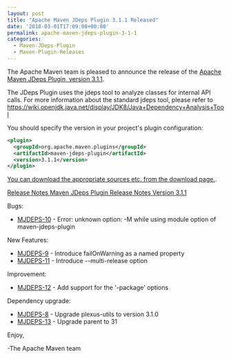```yaml
---
layout: post
title: "Apache Maven JDeps Plugin 3.1.1 Released"
date: '2018-03-01T17:09:08+00:00'
permalink: apache-maven-jdeps-plugin-3-1-1
categories:
  - Maven-JDeps-Plugin
  - Maven-Plugin-Releases
---
```

The Apache Maven team is pleased to announce the release of the
[Apache Maven JDeps Plugin, version 3.1.1](https://maven.apache.org/plugins/maven-jdeps-plugin/).

The JDeps Plugin uses the jdeps tool to analyze classes for internal API calls.
For more information about the standard jdeps tool, please refer to
https://wiki.openjdk.java.net/display/JDK8/Java+Dependency+Analysis+Tool

You should specify the version in your project's plugin configuration:

```xml
<plugin>
  <groupId>org.apache.maven.plugins</groupId>
  <artifactId>maven-jdeps-plugin</artifactId>
  <version>3.1.1</version>
</plugin>
```

[You can download the appropriate sources etc. from the download page.](https://maven.apache.org/plugins/maven-jdeps-plugin/download.cgi).

<!-- more -->

[Release Notes Maven JDeps Plugin Release Notes Version 3.1.1](https://issues.apache.org/jira/secure/ReleaseNote.jspa?projectId=12319223&version=12341552&styleName=Text)

Bugs:

* [MJDEPS-10](https://issues.apache.org/jira/browse/MJDEPS-10) - Error: unknown option: -M while using module option of maven-jdeps-plugin

New Features:

* [MJDEPS-9](https://issues.apache.org/jira/browse/MJDEPS-9) - Introduce failOnWarning as a named property
* [MJDEPS-11](https://issues.apache.org/jira/browse/MJDEPS-11) - Introduce --multi-release option

Improvement:

* [MJDEPS-12](https://issues.apache.org/jira/browse/MJDEPS-12) - Add support for the '-package' options

Dependency upgrade:

* [MJDEPS-8](https://issues.apache.org/jira/browse/MJDEPS-8) - Upgrade plexus-utils to version 3.1.0
* [MJDEPS-13](https://issues.apache.org/jira/browse/MJDEPS-13) - Upgrade parent to 31

Enjoy,

-The Apache Maven team 
